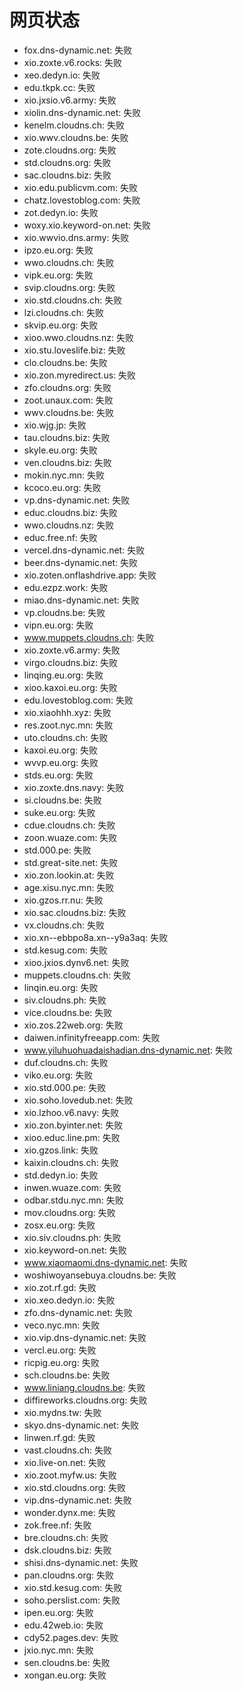 # 网页状态
- fox.dns-dynamic.net: 失败
- xio.zoxte.v6.rocks: 失败
- xeo.dedyn.io: 失败
- edu.tkpk.cc: 失败
- xio.jxsio.v6.army: 失败
- xiolin.dns-dynamic.net: 失败
- kenelm.cloudns.ch: 失败
- xio.wwv.cloudns.be: 失败
- zote.cloudns.org: 失败
- std.cloudns.org: 失败
- sac.cloudns.biz: 失败
- xio.edu.publicvm.com: 失败
- chatz.lovestoblog.com: 失败
- zot.dedyn.io: 失败
- woxy.xio.keyword-on.net: 失败
- xio.wwvio.dns.army: 失败
- ipzo.eu.org: 失败
- wwo.cloudns.ch: 失败
- vipk.eu.org: 失败
- svip.cloudns.org: 失败
- xio.std.cloudns.ch: 失败
- lzi.cloudns.ch: 失败
- skvip.eu.org: 失败
- xioo.wwo.cloudns.nz: 失败
- xio.stu.loveslife.biz: 失败
- clo.cloudns.be: 失败
- xio.zon.myredirect.us: 失败
- zfo.cloudns.org: 失败
- zoot.unaux.com: 失败
- wwv.cloudns.be: 失败
- xio.wjg.jp: 失败
- tau.cloudns.biz: 失败
- skyle.eu.org: 失败
- ven.cloudns.biz: 失败
- mokin.nyc.mn: 失败
- kcoco.eu.org: 失败
- vp.dns-dynamic.net: 失败
- educ.cloudns.biz: 失败
- wwo.cloudns.nz: 失败
- educ.free.nf: 失败
- vercel.dns-dynamic.net: 失败
- beer.dns-dynamic.net: 失败
- xio.zoten.onflashdrive.app: 失败
- edu.ezpz.work: 失败
- miao.dns-dynamic.net: 失败
- vp.cloudns.be: 失败
- vipn.eu.org: 失败
- www.muppets.cloudns.ch: 失败
- xio.zoxte.v6.army: 失败
- virgo.cloudns.biz: 失败
- linqing.eu.org: 失败
- xioo.kaxoi.eu.org: 失败
- edu.lovestoblog.com: 失败
- xio.xiaohhh.xyz: 失败
- res.zoot.nyc.mn: 失败
- uto.cloudns.ch: 失败
- kaxoi.eu.org: 失败
- wvvp.eu.org: 失败
- stds.eu.org: 失败
- xio.zoxte.dns.navy: 失败
- si.cloudns.be: 失败
- suke.eu.org: 失败
- cdue.cloudns.ch: 失败
- zoon.wuaze.com: 失败
- std.000.pe: 失败
- std.great-site.net: 失败
- xio.zon.lookin.at: 失败
- age.xisu.nyc.mn: 失败
- xio.gzos.rr.nu: 失败
- xio.sac.cloudns.biz: 失败
- vx.cloudns.ch: 失败
- xio.xn--ebbpo8a.xn--y9a3aq: 失败
- std.kesug.com: 失败
- xioo.jxios.dynv6.net: 失败
- muppets.cloudns.ch: 失败
- linqin.eu.org: 失败
- siv.cloudns.ph: 失败
- vice.cloudns.be: 失败
- xio.zos.22web.org: 失败
- daiwen.infinityfreeapp.com: 失败
- www.yiluhuohuadaishadian.dns-dynamic.net: 失败
- duf.cloudns.ch: 失败
- viko.eu.org: 失败
- xio.std.000.pe: 失败
- xio.soho.lovedub.net: 失败
- xio.lzhoo.v6.navy: 失败
- xio.zon.byinter.net: 失败
- xioo.educ.line.pm: 失败
- xio.gzos.link: 失败
- kaixin.cloudns.ch: 失败
- std.dedyn.io: 失败
- inwen.wuaze.com: 失败
- odbar.stdu.nyc.mn: 失败
- mov.cloudns.org: 失败
- zosx.eu.org: 失败
- xio.siv.cloudns.ph: 失败
- xio.keyword-on.net: 失败
- www.xiaomaomi.dns-dynamic.net: 失败
- woshiwoyansebuya.cloudns.be: 失败
- xio.zot.rf.gd: 失败
- xio.xeo.dedyn.io: 失败
- zfo.dns-dynamic.net: 失败
- veco.nyc.mn: 失败
- xio.vip.dns-dynamic.net: 失败
- vercl.eu.org: 失败
- ricpig.eu.org: 失败
- sch.cloudns.be: 失败
- www.liniang.cloudns.be: 失败
- diffireworks.cloudns.org: 失败
- xio.mydns.tw: 失败
- skyo.dns-dynamic.net: 失败
- linwen.rf.gd: 失败
- vast.cloudns.ch: 失败
- xio.live-on.net: 失败
- xio.zoot.myfw.us: 失败
- xio.std.cloudns.org: 失败
- vip.dns-dynamic.net: 失败
- wonder.dynx.me: 失败
- zok.free.nf: 失败
- bre.cloudns.ch: 失败
- dsk.cloudns.biz: 失败
- shisi.dns-dynamic.net: 失败
- pan.cloudns.org: 失败
- xio.std.kesug.com: 失败
- soho.perslist.com: 失败
- ipen.eu.org: 失败
- edu.42web.io: 失败
- cdy52.pages.dev: 失败
- jxio.nyc.mn: 失败
- sen.cloudns.be: 失败
- xongan.eu.org: 失败
